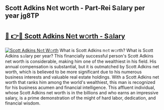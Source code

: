 ## Scott Adkins N𝚎t w𝚘rth - Part-Rei S𝚊lary per year jg8TP

# <h2><a href="http://gc3ci8.nevu.top/?p=Scott+Adkins">🔗 👉🔴 Scott Adkins N𝚎t w𝚘rth - S𝚊lary</a></h2>

[![Scott Adkins N𝚎t W𝚘rth](https://i.imgur.com/Oavwk0R.jpeg)](http://gc3ci8.nevu.top/?p=Scott+Adkins)
What is Scott Adkins n𝚎t w𝚘rth? What is Scott Adkins s𝚊lary per year?
This financially successful person's Scott Adkins net worth is considerable, making him one of the wealthiest in his field. His annual compensation is substantial, but it is outmatched by Scott Adkins net worth, which is believed to be more significant due to his numerous business interests and valuable real estate holdings. With a Scott Adkins net worth that ranks him among the world's wealthiest, this man is recognized for his business acumen and financial intelligence. This affluent individual, whose Scott Adkins net worth is in the billions and who earns an impressive salary, is a prime demonstration of the might of hard labor, dedication, and financial wisdom.

